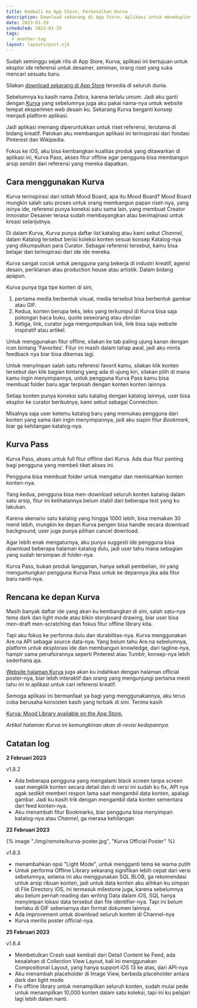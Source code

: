 ```yaml
---
title: Kembali ke App Store, Perkenalkan Kurva
description: Download sekarang di App Store. Aplikasi untuk meneksplor ide
date: 2023-01-29
scheduled: 2023-01-29
tags:
  - another-tag
layout: layouts/post.njk
---
```


Sudah seminggu sejak rilis di App Store, Kurva, aplikasi ini bertujuan untuk eksplor ide referensi untuk desainer, seniman, orang riset yang suka mencari sesuatu baru.

Silakan [download sekarang di App Store](https://apps.apple.com/app/kurva-mood-library/id1470940049) tersedia di seluruh dunia. 

Sebelumnya ku kasih nama Zebra, karena terlalu umum. Jadi aku ganti dengan [Kurva](https://kurva.xyz) yang sebelumnya juga aku pakai nama-nya untuk website tempat eksperimen web desain ku. Sekarang Kurva berganti konsep menjadi platform aplikasi.

Jadi aplikasi memang diperuntukkan untuk riset referensi, terutama di bidang kreatif. Patokan aku membangun aplikasi ini terinspirasi dari fondasi Pinterest dan Wikipedia.

Fokus ke iOS, aku bisa kembangkan kualitas produk yang ditawarkan di aplikasi ini, Kurva Pass, akses fitur offline agar pengguna bisa membangun arsip sendiri dari referensi yang mereka dapatkan. 

## Cara menggunakan Kurva

Kurva terinspirasi dari istilah Mood Board, apa itu Mood Board? Mood Board mungkin salah satu proses untuk orang membangun papan riset-nya, yang isinya ide, referensi punya koneksi satu sama lain, yang membuat Creator Innovator Desainer terasa sudah membayangkan atau berimajinasi untuk kreasi selanjutnya.

Di dalam Kurva, Kurva punya daftar list katalog atau kami sebut *Channel*, dalam Katalog tersebut berisi koleksi konten sesuai konsep Katalog-nya yang dikumpulkan para Curator. Sebagai referensi tersebut, kamu bisa belajar dan terinspirasi dari ide ide mereka.

Kurva sangat cocok untuk pengguna yang bekerja di industri kreatif, agensi desain, periklanan atau production house atau artistik. Dalam bidang apapun. 

Kurva punya tiga tipe konten di sini, 
1. pertama media berbentuk visual, media tersebut bisa berbentuk gambar atau GIF. 
2. Kedua, konten berupa teks, teks yang terkumpul di Kurva bisa saja potongan baca buku, quote seseorang atau obrolan
3. Ketiga, link, curator juga mengumpulkan link, link bisa saja website inspiratif atau artikel.

Untuk menggunakan fitur offline, silakan ke tab paling ujung kanan dengan icon bintang 'Favorites'. Fitur ini masih dalam tahap awal, jadi aku minta feedback nya biar bisa dikemas lagi.

Untuk menyimpan salah satu referensi favorit kamu, silakan klik konten tersebut dan klik bagian bintang yang ada di ujung kiri, silakan pilih di mana kamu ingin menyimpannya, untuk pengguna Kurva Pass kamu bisa membuat folder baru agar terpisah dengan konten konten lainnya.

Setiap konten punya koneksi satu katalog dengan katalog lainnya, user bisa eksplor ke curator berikutnya, kami sebut sebagai Connection.

Misalnya saja user ketemu katalog baru yang memukau pengguna dari konten yang sama dan ingin menyimpannya, jadi aku siapin fitur *Bookmark*, biar ga kehilangan katalog-nya.

## Kurva Pass

Kurva Pass, akses untuk full fitur offline dari Kurva. Ada dua fitur penting bagi pengguna yang membeli tiket akses ini.

Pengguna bisa membuat folder untuk mengatur dan memisahkan konten konten-nya. 

Yang kedua, pengguna bisa men-download seluruh konten katalog dalam satu arsip, fitur ini kelihatannya belum stabil dari beberapa test yang ku lakukan. 

Karena skenario satu katalog yang hingga 1000 lebih, bisa memakan 30 menit lebih, mungkin ke depan Kurva pengen bisa handle secara download background, user juga punya pilihan cancel download. 

Agar lebih enak mengaturnya, aku punya suggesti ide pengguna bisa download beberapa halaman katalog dulu, jadi user tahu mana sebagian yang sudah tersimpan di folder-nya. 

Kurva Pass, bukan produk langganan, hanya sekali pembelian, ini yang menguntungkan pengguna Kurva Pass untuk ke depannya jika ada fitur baru nanti-nya.

## Rencana ke depan Kurva

Masih banyak daftar ide yang akan ku kembangkan di sini, salah satu-nya tema dark dan light mode atau bikin storyboard drawing, biar user bisa men-draft men-scratching dan fokus fitur offline library kita.

Tapi aku fokus ke performa dulu dan durabilitas-nya. Kurva menggunakan Are.na API sebagai source data-nya. Yang belum tahu Are.na sebelumnya, platform untuk eksplorasi ide dan membangun knowledge, dari tagline-nya, hampir sama penafsirannya seperti Pinterest atau Tumblr, konsep-nya lebih sederhana aja.

[Website halaman Kurva](https://kurva.xyz) juga akan ku indahkan dengan halaman official poster-nya, biar lebih interaktif dan orang yang mengunjungi pertama mesti tahu ini ni aplikasi untuk cari referensi kreatif. 

Semoga aplikasi ini bermanfaat ya bagi yang menggunakannya, aku terus coba berusaha konsisten kasih yang terbaik di sini. Terima kasih

[Kurva: Mood Library available on the App Store.](https://apps.apple.com/app/kurva-mood-library/id1470940049)

*Artikel halaman Kurva ini kemungkinan akan di-revisi kedepannya.*

## Catatan log

**2 Februari 2023**

v1.8.2

- Ada beberapa pengguna yang mengalami black screen tanpa screen saat mengklik konten secara detail dan di versi ini sudah ku fix, API nya agak sedikit memberi respon lama saat mengambil data konten, apalagi gambar. Jadi ku kasih trik dengan mengambil data konten sementara dari feed konten-nya.
- Aku menambah fitur Bookmarks, biar pengguna bisa menyimpan katalog-nya atau *Channel*, ga merasa kehilangan

**22 Februari 2023**

{% image "./img/remote/kurva-poster.jpg", "Kurva Official Poster" %}

v1.8.3

- menambahkan opsi "Light Mode", untuk mengganti tema ke warna putih
- Untuk performa Offline Library sekarang signifikan lebih cepat dari versi sebelumnya, selama ini aku menggunakan SQL BLOB, ga rekomendasi untuk arsip ribuan konten, jadi untuk data konten aku alihkan ku simpan di File Directory iOS, ini termasuk milestone juga, karena sebelumnya aku belum pernah reading dan writing Data dalam iOS, SQL hanya menyimpan lokasi data tersebut dan file identifier-nya. Tapi ini belum berlaku di GIF sebenarnya dan format dokumen lainnya.
- Ada improvement untuk download seluruh konten di Channel-nya
- Kurva merilis poster official-nya.


**25 Februari 2023**

v1.8.4

- Membetulkan Crash saat kembali dari Detail Content ke Feed, ada kesalahan di Collection View Layout, kali ini menggunakan Compositional Layout, yang hanya support iOS 13 ke atas, dari API-nya
- Aku menambah placeholder di Image View, berbeda placeholder antara dark dan light mode
- Fix offline library untuk menampilkan seluruh konten, sudah mulai pede untuk menampilkan 10,000 konten dalam satu koleksi, tapi ini ku pelajari lagi lebih dalam nanti.
